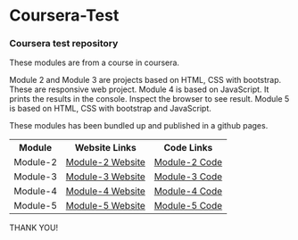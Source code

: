 <h1>Coursera-Test</h1>
<p><h3>Coursera test repository</h3>
These modules are from a course in coursera.

Module 2 and Module 3 are projects based on HTML, CSS with bootstrap. These are responsive web project.
Module 4 is based on JavaScript. It prints the results in the console. Inspect the browser to see result.
Module 5 is based on HTML, CSS with bootstrap and JavaScript.

These modules has been bundled up and published in a github pages.</p>

<table>
  <tr>
    <th>Module</th>
    <th>Website Links</th>
    <th>Code Links</th>
  </tr>
  <tr>
    <td>Module-2</td>
    <td><a href = "https://mrkc2303.github.io/coursera-test/module2-solution/">Module-2 Website</a></td>
    <td><a href = "https://github.com/mrkc2303/coursera-test/tree/main/module2-solution">Module-2 Code</a></td>
  </tr>
  <tr>
    <td>Module-3</td>
    <td><a href = "https://mrkc2303.github.io/coursera-test/module3-solution/">Module-3 Website</a></td>
    <td><a href = "https://github.com/mrkc2303/coursera-test/tree/main/module3-solution">Module-3 Code</a></td>
  </tr>
  <tr>
    <td>Module-4</td>
    <td><a href = "https://mrkc2303.github.io/coursera-test/module4-solution/">Module-4 Website</a></td>
    <td><a href = "https://github.com/mrkc2303/coursera-test/tree/main/module4-solution">Module-4 Code</a></td>
  </tr>
  <tr>
    <td>Module-5</td>
    <td><a href = "https://mrkc2303.github.io/coursera-test/module5-solution/">Module-5 Website</a></td>
    <td><a href = "https://github.com/mrkc2303/coursera-test/tree/main/module5-solution">Module-5 Code</a></td>
  </tr>
</table>

THANK YOU!
